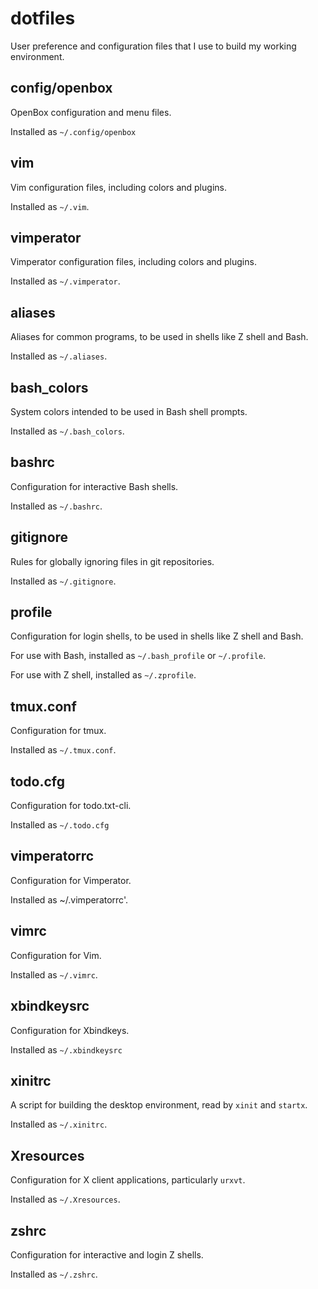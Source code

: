 dotfiles
========

User preference and configuration files that I use to build my working environment.


config/openbox
--------------

OpenBox configuration and menu files.

Installed as `~/.config/openbox`


vim
---

Vim configuration files, including colors and plugins.

Installed as `~/.vim`.


vimperator
---

Vimperator configuration files, including colors and plugins.

Installed as `~/.vimperator`.


aliases
-------

Aliases for common programs, to be used in shells like Z shell and Bash.

Installed as `~/.aliases`.


bash_colors
-----------

System colors intended to be used in Bash shell prompts.

Installed as `~/.bash_colors`.


bashrc
------

Configuration for interactive Bash shells.

Installed as `~/.bashrc`.


gitignore
---------

Rules for globally ignoring files in git repositories.

Installed as `~/.gitignore`.


profile
-------

Configuration for login shells, to be used in shells like Z shell and Bash.

For use with Bash, installed as `~/.bash_profile` or `~/.profile`.

For use with Z shell, installed as `~/.zprofile`.


tmux.conf
---------

Configuration for tmux.

Installed as `~/.tmux.conf`.


todo.cfg
--------

Configuration for todo.txt-cli.

Installed as `~/.todo.cfg`


vimperatorrc
------------

Configuration for Vimperator.

Installed as ~/.vimperatorrc'.


vimrc
-----

Configuration for Vim.

Installed as `~/.vimrc`.


xbindkeysrc
-----------

Configuration for Xbindkeys.

Installed as `~/.xbindkeysrc`


xinitrc
-------

A script for building the desktop environment, read by `xinit` and `startx`.

Installed as `~/.xinitrc`.


Xresources
-------

Configuration for X client applications, particularly `urxvt`.


Installed as `~/.Xresources`.


zshrc
-----

Configuration for interactive and login Z shells.

Installed as `~/.zshrc`.
